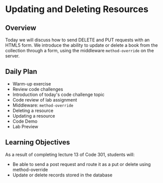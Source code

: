 # Updating and Deleting Resources

## Overview

Today we will discuss how to send DELETE and PUT requests with an HTML5 form. We introduce the ability to update or delete a book from the collection through a form, using the middleware `method-override` on the server.

## Daily Plan

- Warm-up exercise
- Review code challenges
- Introduction of today's code challenge topic
- Code review of lab assignment
- Middleware: `method-override`
- Deleting a resource
- Updating a resource
- Code Demo
- Lab Preview

## Learning Objectives

As a result of completing lecture 13 of Code 301, students will:

- Be able to send a post request and route it as a put or delete using method-override
- Update or delete records stored in the database
